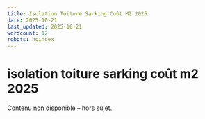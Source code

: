 ```yaml
---
title: Isolation Toiture Sarking Coût M2 2025
date: 2025-10-21
last_updated: 2025-10-21
wordcount: 12
robots: noindex
---
```


# isolation toiture sarking coût m2 2025

Contenu non disponible – hors sujet.